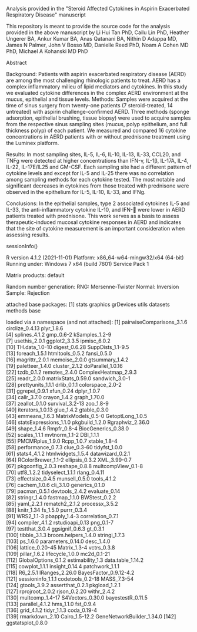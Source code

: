 Analysis provided in the "Steroid Affected Cytokines in Aspirin Exacerbated Respiratory Disease" manuscript

This repository is meant to provide the source code for the analysis provided in the above manuscript by Li Hui Tan PhD, Cailu Lin PhD, Heather Ungerer BA, Ankur Kumar BA, Anas Qatanani BA, Nithin D Adappa MD, James N Palmer, John V Bosso MD, Danielle Reed PhD, Noam A Cohen MD PhD, Michael A Kohanski MD PhD

Abstract

Background: Patients with aspirin exacerbated respiratory disease (AERD) are among the most challenging rhinologic patients to treat. AERD has a complex inflammatory milieu of lipid mediators and cytokines. In this study we evaluated cytokine differences in the complex AERD environment at the mucus, epithelial and tissue levels.
Methods: Samples were acquired at the time of sinus surgery from twenty-one patients (7 steroid-treated, 14 untreated) with aspirin challenge-confirmed AERD. Three methods (sponge adsorption, epithelial brushing, tissue biopsy) were used to acquire samples from the respective sinus sampling sites (mucus, polyp epithelium, and full thickness polyp) of each patient. We measured and compared 16 cytokine concentrations in AERD patients with or without prednisone treatment using the Luminex platform.

Results: In most sampling sites, IL-5, IL-6, IL-10, IL-13, IL-33, CCL20, and TNFg were detected at higher concentrations than IFN-γ, IL-1β, IL-17A, IL-4, IL-22, IL-17E/IL25 and GM-CSF. Each sampling site had a different pattern of cytokine levels and except for IL-5 and IL-25 there was no correlation among sampling methods for each cytokine tested. The most notable and significant decreases in cytokines from those treated with prednisone were observed in the epithelium for IL-5, IL-10, IL-33, and IFNg.

Conclusions: In the epithelial samples, type 2 associated cytokines IL-5 and IL-33, the anti-inflammatory cytokine IL-10, and IFN- were lower in AERD patients treated with prednisone. This work serves as a basis to assess therapeutic-induced mucosal cytokine responses in AERD and indicates that the site of cytokine measurement is an important consideration when assessing results.


sessionInfo()

R version 4.1.2 (2021-11-01)
Platform: x86_64-w64-mingw32/x64 (64-bit)
Running under: Windows 7 x64 (build 7601) Service Pack 1

Matrix products: default

Random number generation:
 RNG:     Mersenne-Twister 
 Normal:  Inversion 
 Sample:  Rejection 
 
attached base packages:
[1] stats     graphics  grDevices utils     datasets  methods   base     

loaded via a namespace (and not attached):
  [1] pairwiseComparisons_3.1.6 circlize_0.4.13           plyr_1.8.6               
  [4] splines_4.1.2             gmp_0.6-2                 kSamples_1.2-9           
  [7] usethis_2.0.1             ggplot2_3.3.5             ipmisc_6.0.2             
 [10] TH.data_1.0-10            digest_0.6.28             SuppDists_1.1-9.5        
 [13] foreach_1.5.1             htmltools_0.5.2           fansi_0.5.0              
 [16] magrittr_2.0.1            memoise_2.0.0             gtsummary_1.4.2          
 [19] paletteer_1.4.0           cluster_2.1.2             doParallel_1.0.16        
 [22] tzdb_0.1.2                remotes_2.4.0             ComplexHeatmap_2.9.3     
 [25] readr_2.0.0               matrixStats_0.59.0        sandwich_3.0-1           
 [28] prettyunits_1.1.1         drlib_0.1.1               colorspace_2.0-2         
 [31] ggrepel_0.9.1             xfun_0.24                 dplyr_1.0.7              
 [34] callr_3.7.0               crayon_1.4.2              graph_1.70.0             
 [37] zeallot_0.1.0             survival_3.2-13           zoo_1.8-9                
 [40] iterators_1.0.13          glue_1.4.2                gtable_0.3.0             
 [43] emmeans_1.6.3             MatrixModels_0.5-0        GetoptLong_1.0.5         
 [46] statsExpressions_1.1.0    pkgbuild_1.2.0            Rgraphviz_2.36.0         
 [49] shape_1.4.6               Rmpfr_0.8-4               BiocGenerics_0.38.0      
 [52] scales_1.1.1              mvtnorm_1.1-2             DBI_1.1.1                
 [55] PMCMRplus_1.9.0           Rcpp_1.0.7                xtable_1.8-4             
 [58] performance_0.7.3         clue_0.3-60               tidyfst_1.0.0            
 [61] stats4_4.1.2              htmlwidgets_1.5.4         datawizard_0.2.1         
 [64] RColorBrewer_1.1-2        ellipsis_0.3.2            XML_3.99-0.7             
 [67] pkgconfig_2.0.3           reshape_0.8.8             multcompView_0.1-8       
 [70] utf8_1.2.2                tidyselect_1.1.1          rlang_0.4.11             
 [73] effectsize_0.4.5          munsell_0.5.0             tools_4.1.2              
 [76] cachem_1.0.6              cli_3.1.0                 generics_0.1.0           
 [79] pacman_0.5.1              devtools_2.4.2            evaluate_0.14            
 [82] stringr_1.4.0             fastmap_1.1.0             BWStest_0.2.2            
 [85] yaml_2.2.1                rematch2_2.1.2            processx_3.5.2           
 [88] knitr_1.34                fs_1.5.0                  purrr_0.3.4              
 [91] WRS2_1.1-3                pbapply_1.4-3             correlation_0.7.1        
 [94] compiler_4.1.2            rstudioapi_0.13           png_0.1-7                
 [97] testthat_3.0.4            ggsignif_0.6.3            gt_0.3.1                 
[100] tibble_3.1.3              broom.helpers_1.4.0       stringi_1.7.3            
[103] ps_1.6.0                  parameters_0.14.0         desc_1.4.0               
[106] lattice_0.20-45           Matrix_1.3-4              vctrs_0.3.8              
[109] pillar_1.6.2              lifecycle_1.0.0           mc2d_0.1-21              
[112] GlobalOptions_0.1.2       estimability_1.3          data.table_1.14.2        
[115] cowplot_1.1.1             insight_0.14.4            patchwork_1.1.1          
[118] R6_2.5.1                  IRanges_2.26.0            BayesFactor_0.9.12-4.2   
[121] sessioninfo_1.1.1         codetools_0.2-18          MASS_7.3-54              
[124] gtools_3.9.2              assertthat_0.2.1          pkgload_1.2.1            
[127] rprojroot_2.0.2           rjson_0.2.20              withr_2.4.2              
[130] multcomp_1.4-17           S4Vectors_0.30.0          bayestestR_0.11.5        
[133] parallel_4.1.2            hms_1.1.0                 fst_0.9.4                
[136] grid_4.1.2                tidyr_1.1.3               coda_0.19-4              
[139] rmarkdown_2.10            Cairo_1.5-12.2            GeneNetworkBuilder_1.34.0
[142] ggstatsplot_0.8.0        
